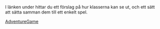 I länken under hittar du ett förslag på hur klasserna kan se ut, och ett sätt att sätta samman dem till ett enkelt spel.

[AdventureGame](https://github.com/hjorthjort/AdventureGame/tree/master/src)
